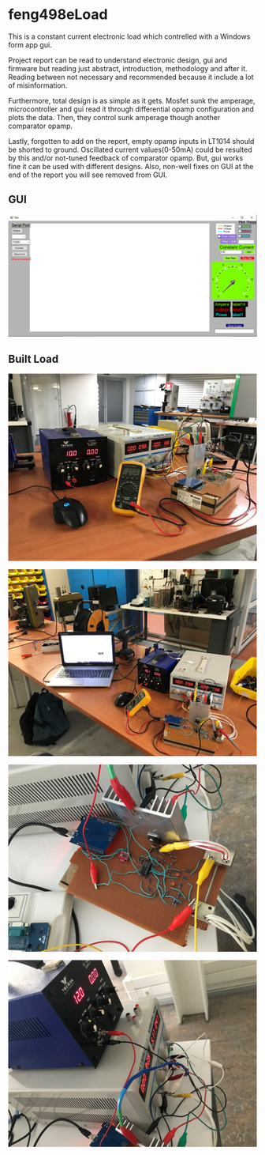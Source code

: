 # feng498eLoad
This is a constant current electronic load which contrelled with a Windows form app gui.

Project report can be read to understand electronic design, gui and firmware but reading just abstract, introduction, methodology and after it. Reading between not necessary and recommended because it include a lot of misinformation.

Furthermore, total design is as simple as it gets. Mosfet sunk the amperage, microcontroller and gui read it through differential opamp configuration and plots the data. Then, they control sunk amperage though another comparator opamp.

Lastly, forgotten to add on the report, empty opamp inputs in LT1014 should be shorted to ground. Oscillated current values(0-50mA) could be resulted by this and/or not-tuned 
feedback of comparator opamp. But, gui works fine it can be used with different designs. Also, non-well fixes on GUI at the end of the report you will see removed from GUI.

## GUI
![](Project%20Pics/5.png)

## Built Load
![](Project%20Pics/1.jpg)

![](Project%20Pics/2.jpg)

![](Project%20Pics/3.jpg)

![](Project%20Pics/4.jpg)
